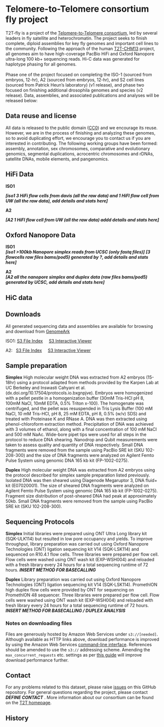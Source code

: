 


# **Telomere-to-Telomere consortium fly project**

T2T-fly is a project of the [Telomere-to-Telomere consortium](https://sites.google.com/ucsc.edu/t2tworkinggroup/), led by several leaders in fly satellite and heterochromatin.  The project seeks to finish complete, diploid assemblies for key fly genomes and important cell lines to the community. Following the approach of the human [T2T-CHM13](https://github.com/marbl/CHM13) project, all genomes aim to have high-coverage PacBio HiFi and Oxford Nanopore ultra-long 100 kb+ sequencing reads. Hi-C data was generated for haplotype phasing for all genomes.  \
 \
Phase one of the project focused on completing the ISO-1 (sourced from embryos, 12-hr), A2  (sourced from embryos, 12-hr), and S2 cell lines (sourced from Patrick Heun’s laboratory) (v1 release), and phase two focused on finishing additional drosophila genomes and species (v2 release). Data, assemblies, and associated publications and analyses will be released below:


## **Data reuse and license**

All data is released to the public domain ([CC0](https://creativecommons.org/publicdomain/zero/1.0/)) and we encourage its reuse. However, we are in the process of finishing and analyzing these genomes, so to avoid duplicating effort, we encourage you to contact us if you are interested in contributing. The following working groups have been formed: assembly, annotation, sex chromosomes, comparative and evolutionary genomics, segmental duplications, acrocentric chromosomes and rDNAs, satellite DNAs, mobile elements, and pangenomics.


## HiFi Data 


**ISO1**

***[iso1 3 HiFi flow cells from davis (all the raw data) and 1 HiFI flow cell  from UW  (all the raw data), add details and stats here]***

**A2**

***[A2 1 HiFI flow cell from UW (all the raw data) addd details and stats here]***

## Oxford Nanopore Data

**ISO1** \
***[iso1 >100kb Nanopore simplex reads from UCSC (only fastq files)]***
***[3 flowcells raw files bams/pod5) generated by ?, add details and stats here]***

**A2**  \
***[A2 all the nanopore simplex and duplex data (raw files bams/pod5) generated by UCSC, add details and stats here]***


## HiC data 



## **Downloads**

All generated sequencing data and assemblies are available for browsing and download from [GenomeArk](https://www.genomeark.org/)


ISO1: [S3 File Index](https://genomeark.s3.amazonaws.com/index.html?prefix=species/Drosophila_melanogaster/idDroMela1/) &nbsp; &nbsp; [S3 Interactive Viewer](https://42basepairs.com/browse/s3/genomeark/species/Drosophila_melanogaster/idDroMela1) 

A2: &nbsp; [S3 File Index](https://genomeark.s3.amazonaws.com/index.html?prefix=species/Drosophila_melanogaster/idDroMela2/) &nbsp; &nbsp; [S3 Interactive Viewer](https://42basepairs.com/browse/s3/genomeark/species/Drosophila_melanogaster/idDroMela2) 



## **Sample preparation**

**Simplex** High molecular weight DNA was extracted from A2 embryos (15-18hr) using a protocol adapted from methods provided by the Karpen Lab at UC Berkeley and Inswasti Cahyani et al. (dx.doi.org/10.17504/protocols.io.bxgnpjve). Embryos were homogenized with a pellet pestle in a homogenization buffer (30mM Tris-HCl pH 8, 100mM NaCl, 10mM EDTA, 0.5% Triton x-100). The homogenate was centrifuged, and the pellet was resuspended in Tris Lysis Buffer (100 mM NaCl, 10 mM Tris-HCl, pH 8, 25 mM EDTA, pH 8, 0.5% (w/v) SDS) and treated with Proteinase K and RNase A. DNA was then extracted using phenol-chloroform extraction method. Precipitation of DNA was achieved with 3 volumes of ethanol, along with a final concentration of 100 mM NaCl and 500 mM NaAc. Wide-bore pipet tips were used for all steps in the protocol to reduce DNA shearing. Nanodrop and Qubit measurements were taken to assess quality and quantity of DNA respectively. Small DNA fragments were removed from the sample using PacBio SRE kit (SKU 102-208-300) and the size of DNA fragments were analyzed on Agilent Femto Pulse System using genomic DNA 165 kb kit (FP-1002-0275).

**Duplex** High molecular weight DNA was extracted from A2 embryos using the protocol described for simplex sample preparation listed previously. Isolated DNA was then sheared using Diagenode Megaruptor 3, DNA fluid+ kit (E07020001). The size of sheared DNA fragments were analyzed on Agilent Femto Pulse System using genomic DNA 165 kb kit (FP-1002-0275). Fragment size distribution of post-sheared DNA had peak at approximately 50kb. Small DNA fragments were removed from the sample using PacBio SRE kit (SKU 102-208-300). 

## **Sequencing Protocols**

**Simplex** Initial libraries were prepared using ONT Ultra Long library kit (SQK-ULK114) but resulted in low pore occupancy and yields. To improve throughput, library preparation was carried out using Oxford Nanopore Technologies (ONT) ligation sequencing kit V14 (SQK-LSK114) and sequenced on R10.4.1 flow cells. Three libraries were prepared per flow cell. Flow cells were washed using ONT wash kit (EXP-WSH004) and reloaded with a fresh library every 24 hours for a total sequencing runtime of 72 hours. ***INSERT METHOD FOR BASECALLING***

**Duplex** Library preparation was carried out using Oxford Nanopore Technologies (ONT) ligation sequencing kit V14 (SQK-LSK114). PromethION high duplex flow cells were provided by ONT for sequencing on PromethION 48 sequencer. Three libraries were prepared per flow cell. Flow cells were washed using ONT wash kit (EXP-WSH004) and reloaded with fresh library every 24 hours for a total sequencing runtime of 72 hours. ***INSERT METHOD FOR BASECALLING / DUPLEX ANALYSIS***


### **Notes on downloading files**

Files are generously hosted by Amazon Web Services under `s3://[needed]`. Although available as HTTP links above, download performance is improved by using the Amazon Web Services [command-line interface](https://aws.amazon.com/cli/). References should be amended to use the `s3://` addressing scheme. Amending the `max_concurrent_requests` etc. settings as per [this guide](https://docs.aws.amazon.com/cli/latest/topic/s3-config.html) will improve download performance further.


## **Contact**

For any problems related to this dataset, please raise [issues](https://github.com/ucsc-seqtech/t2t-fly/issues) on this GitHub repository. For general questions regarding the project, please contact ***DEFINE CONTACT*** . More information about our consortium can be found on the [T2T homepage](https://sites.google.com/ucsc.edu/t2tworkinggroup/).


## **History**





